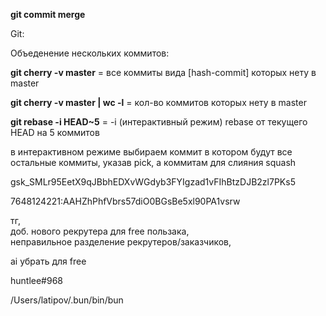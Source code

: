 
**git commit merge**

  

Git: 

Объеденение нескольких коммитов:

**git cherry -v master** = все коммиты вида [hash-commit] которых нету в master

**git cherry -v master | wc -l** = кол-во коммитов которых нету в master

**git rebase -i HEAD~5** = -i (интерактивный режим) rebase от текущего HEAD на 5 коммитов

в интерактивном режиме выбираем коммит в котором будут все остальные коммиты, указав pick, а коммитам для слияния squash

  

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  
  
7648124221:AAHZhPhfVbrs57diO0BGsBe5xl90PA1vsrw

  

  

тг,  
доб. нового рекрутера для free пользака,  
неправильное разделение рекрутеров/заказчиков,

ai убрать для free

  

huntlee#968

/Users/latipov/.bun/bin/bun